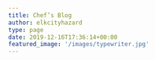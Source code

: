 ```yaml
---
title: Chef’s Blog
author: elkcityhazard
type: page
date: 2019-12-16T17:36:14+00:00
featured_image: '/images/typewriter.jpg'
---
```

